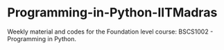 # Programming-in-Python-IITMadras

Weekly material and codes for the Foundation level course: BSCS1002 - Programming in Python. 
